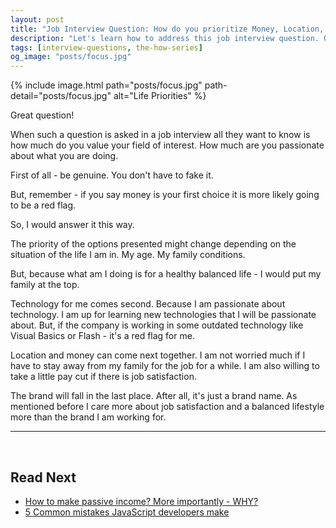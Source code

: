 ```yaml
---
layout: post
title: "Job Interview Question: How do you prioritize Money, Location, Family, Technology, Brand?"
description: "Let's learn how to address this job interview question. Our priorities are the areas of our lives that are meaningful and important to us. Your life missions are priorities that give you meaning and happiness."
tags: [interview-questions, the-how-series]
og_image: "posts/focus.jpg"
---
```


{% include image.html path="posts/focus.jpg" path-detail="posts/focus.jpg" alt="Life Priorities" %}

Great question!

When such a question is asked in a job interview all they want to know is how much do you value your field of interest. How much are you passionate about what you are doing.

First of all - be genuine. You don't have to fake it.

But, remember - if you say money is your first choice it is more likely going to be a red flag.

So, I would answer it this way.

The priority of the options presented might change depending on the situation of the life I am in. My age. My family conditions.

But, because what am I doing is for a healthy balanced life - I would put my family at the top.

Technology for me comes second. Because I am passionate about technology. I am up for learning new technologies that I will be passionate about. But, if the company is working in some outdated technology like Visual Basics or Flash - it's a red flag for me.

Location and money can come next together. I am not worried much if I have to stay away from my family for the job for a while. I am also willing to take a little pay cut if there is job satisfaction.

The brand will fall in the last place. After all, it's just a brand name. As mentioned before I care more about job satisfaction and a balanced lifestyle more than the brand I am working for.


---

<br>

## Read Next

- [How to make passive income? More importantly - WHY?](http://ngninja.com/posts/how-to-make-passive-income)
- [5 Common mistakes JavaScript developers make](/posts/steps-after-you-type-url-in-browser)
